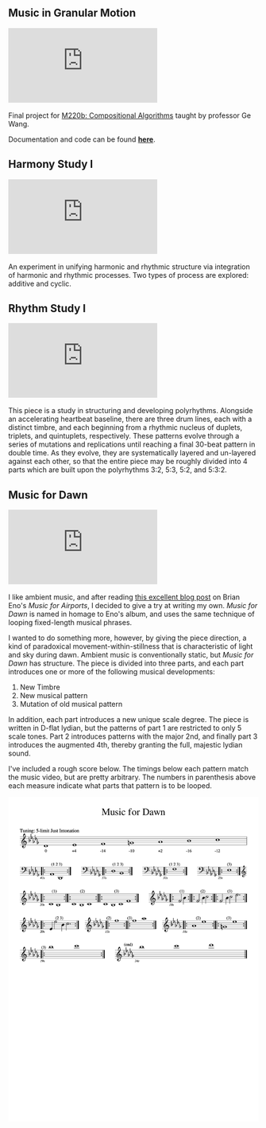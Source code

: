 ## Music in Granular Motion

<div class="video-wrapper">
  <iframe src="https://www.youtube.com/embed/UArDczyDbeI" frameborder="0" allow="accelerometer; autoplay; encrypted-media; gyroscope; picture-in-picture" allowfullscreen></iframe>
</div>

Final project for [M220b: Compositional Algorithms](https://ccrma.stanford.edu/courses/220b-winter-2021/) taught by professor Ge Wang.

Documentation and code can be found **[here](https://ccrma.stanford.edu/~azaday/220b/hw3/)**.

## Harmony Study I

<div class="video-wrapper">
  <iframe src="https://www.youtube.com/embed/nglPLNdg1gI" frameborder="0" allow="accelerometer; autoplay; encrypted-media; gyroscope; picture-in-picture" allowfullscreen></iframe>
</div>

An experiment in unifying harmonic and rhythmic structure via integration of harmonic and rhythmic processes. Two types of process are explored: additive and cyclic.

## Rhythm Study I

<div class="video-wrapper">
  <iframe src="https://www.youtube.com/embed/WKp9X6dJrIg" frameborder="0" allow="accelerometer; autoplay; encrypted-media; gyroscope; picture-in-picture" allowfullscreen></iframe>
</div>

This piece is a study in structuring and developing polyrhythms. Alongside an accelerating heartbeat baseline, there are three drum lines, each with a distinct timbre, and each beginning from a rhythmic nucleus of duplets, triplets, and quintuplets, respectively. These patterns evolve through a series of mutations and replications until reaching a final 30-beat pattern in double time. As they evolve, they are systematically layered and un-layered against each other, so that the entire piece may be roughly divided into 4 parts which are built upon the polyrhythms 3:2, 5:3, 5:2, and 5:3:2.  

## Music for Dawn

<div class="video-wrapper">
  <iframe src="https://www.youtube.com/embed/hd-wBGd77Ik" frameborder="0" allow="accelerometer; autoplay; encrypted-media; gyroscope; picture-in-picture" allowfullscreen></iframe>
</div>

I like ambient music, and after reading [this excellent blog post](https://reverbmachine.com/blog/deconstructing-brian-eno-music-for-airports) on Brian Eno's *Music for Airports*, I decided to give a try at writing my own. _Music for Dawn_ is named in homage to Eno's album, and uses the same technique of looping fixed-length musical phrases.

I wanted to do something more, however, by giving the piece direction, a kind of paradoxical movement-within-stillness that is characteristic of light and sky during dawn. Ambient music is conventionally static, but *Music for Dawn* has structure. The piece is divided into three parts, and each part introduces one or more of the following musical developments:

1. New Timbre
2. New musical pattern
3. Mutation of old musical pattern

In addition, each part introduces a new unique scale degree. The piece is written in D-flat lydian, but the patterns of part 1 are restricted to only 5 scale tones. Part 2 introduces patterns with the major 2nd, and finally part 3 introduces the augmented 4th, thereby granting the full, majestic lydian sound.

I've included a rough score below. The timings below each pattern match the music video, but are pretty arbitrary. The numbers in parenthesis above each measure indicate what parts that pattern is to be looped.

![Music for Dawn](assets/scores/music_for_dawn.png)
